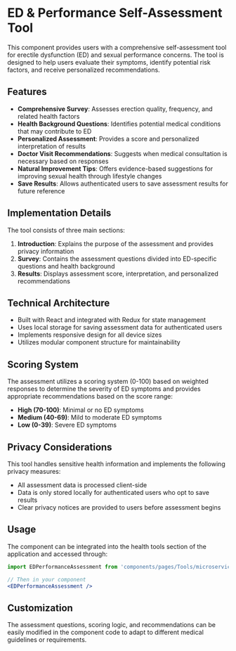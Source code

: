 # ED & Performance Self-Assessment Tool

This component provides users with a comprehensive self-assessment tool for erectile dysfunction (ED) and sexual performance concerns. The tool is designed to help users evaluate their symptoms, identify potential risk factors, and receive personalized recommendations.

## Features

- **Comprehensive Survey**: Assesses erection quality, frequency, and related health factors
- **Health Background Questions**: Identifies potential medical conditions that may contribute to ED
- **Personalized Assessment**: Provides a score and personalized interpretation of results
- **Doctor Visit Recommendations**: Suggests when medical consultation is necessary based on responses
- **Natural Improvement Tips**: Offers evidence-based suggestions for improving sexual health through lifestyle changes
- **Save Results**: Allows authenticated users to save assessment results for future reference

## Implementation Details

The tool consists of three main sections:

1. **Introduction**: Explains the purpose of the assessment and provides privacy information
2. **Survey**: Contains the assessment questions divided into ED-specific questions and health background
3. **Results**: Displays assessment score, interpretation, and personalized recommendations

## Technical Architecture

- Built with React and integrated with Redux for state management
- Uses local storage for saving assessment data for authenticated users
- Implements responsive design for all device sizes
- Utilizes modular component structure for maintainability

## Scoring System

The assessment utilizes a scoring system (0-100) based on weighted responses to determine the severity of ED symptoms and provides appropriate recommendations based on the score range:

- **High (70-100)**: Minimal or no ED symptoms
- **Medium (40-69)**: Mild to moderate ED symptoms
- **Low (0-39)**: Severe ED symptoms

## Privacy Considerations

This tool handles sensitive health information and implements the following privacy measures:

- All assessment data is processed client-side
- Data is only stored locally for authenticated users who opt to save results
- Clear privacy notices are provided to users before assessment begins

## Usage

The component can be integrated into the health tools section of the application and accessed through:

```jsx
import EDPerformanceAssessment from 'components/pages/Tools/microservices/EDPerformanceAssessment/EDPerformanceAssessment';

// Then in your component
<EDPerformanceAssessment />
```

## Customization

The assessment questions, scoring logic, and recommendations can be easily modified in the component code to adapt to different medical guidelines or requirements. 